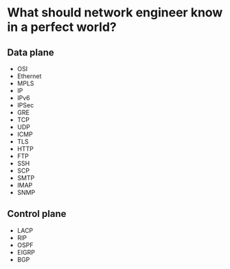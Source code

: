 # What should network engineer know in a perfect world?

## Data plane

- OSI
- Ethernet
- MPLS
- IP
- IPv6
- IPSec
- GRE
- TCP
- UDP
- ICMP
- TLS
- HTTP
- FTP
- SSH
- SCP
- SMTP
- IMAP
- SNMP

## Control plane

- LACP
- RIP
- OSPF
- EIGRP
- BGP



